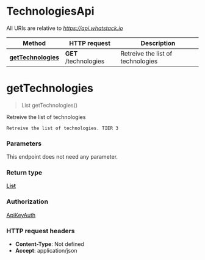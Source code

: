 # TechnologiesApi

All URIs are relative to *https://api.whatstack.io*

Method | HTTP request | Description
------------- | ------------- | -------------
[**getTechnologies**](TechnologiesApi.md#getTechnologies) | **GET** /technologies | Retreive the list of technologies


<a name="getTechnologies"></a>
# **getTechnologies**
> List getTechnologies()

Retreive the list of technologies

    Retreive the list of technologies. TIER 3

### Parameters
This endpoint does not need any parameter.

### Return type

[**List**](../Models/Technology.md)

### Authorization

[ApiKeyAuth](../README.md#ApiKeyAuth)

### HTTP request headers

- **Content-Type**: Not defined
- **Accept**: application/json

